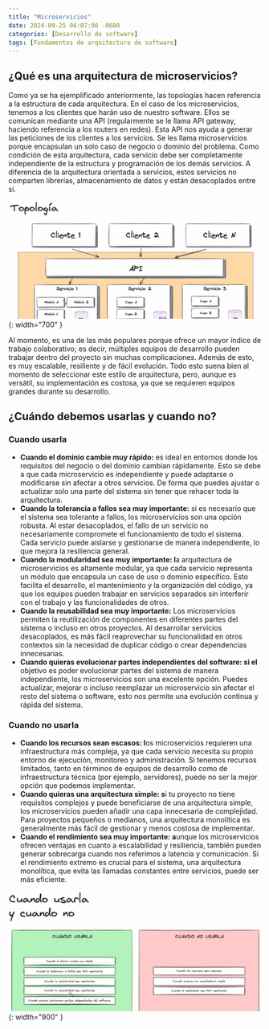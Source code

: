```yaml
---
title: "Microservicios"
date: 2024-09-25 06:07:00 -0600
categories: [Desarrollo de software]
tags: [Fundamentos de arquitectura de software]
---
```


## ¿Qué es una arquitectura de microservicios?

Como ya se ha ejemplificado anteriormente, las topologías hacen referencia a la estructura de cada arquitectura. En el caso de los microservicios, tenemos a los clientes que harán uso de nuestro software. Ellos se comunican mediante una API (regularmente se le llama API gateway, haciendo referencia a los routers en redes). Esta API nos ayuda a generar las peticiones de los clientes a los servicios. Se les llama microservicios porque encapsulan un solo caso de negocio o dominio del problema. Como condición de esta arquitectura, cada servicio debe ser completamente independiente de la estructura y programación de los demás servicios. A diferencia de la arquitectura orientada a servicios, estos servicios no comparten librerías, almacenamiento de datos y están desacoplados entre sí.

![alt text](/assets/arq-045.png){: width="700" }

Al momento, es una de las más populares porque ofrece un mayor índice de trabajo colaborativo; es decir, múltiples equipos de desarrollo pueden trabajar dentro del proyecto sin muchas complicaciones. Además de esto, es muy escalable, resiliente y de fácil evolución. Todo esto suena bien al momento de seleccionar este estilo de arquitectura, pero, aunque es versátil, su implementación es costosa, ya que se requieren equipos grandes durante su desarrollo.

## ¿Cuándo debemos usarlas y cuando no?

### Cuando usarla

- **Cuando el dominio cambie muy rápido:** es ideal en entornos donde los requisitos del negocio o del dominio cambian rápidamente. Esto se debe a que cada microservicio es independiente y puede adaptarse o modificarse sin afectar a otros servicios. De forma que puedes ajustar o actualizar solo una parte del sistema sin tener que rehacer toda la arquitectura.
- **Cuando la tolerancia a fallos sea muy importante:** si es necesario que el sistema sea tolerante a fallos, los microservicios son una opción robusta. Al estar desacoplados, el fallo de un servicio no necesariamente compromete el funcionamiento de todo el sistema. Cada servicio puede aislarse y gestionarse de manera independiente, lo que mejora la resiliencia general.
- **Cuando la modularidad sea muy importante: l**a arquitectura de microservicios es altamente modular, ya que cada servicio representa un módulo que encapsula un caso de uso o dominio específico. Esto facilita el desarrollo, el mantenimiento y la organización del código, ya que los equipos pueden trabajar en servicios separados sin interferir con el trabajo y las funcionalidades de otros.
- **Cuando la reusabilidad sea muy importante:** Los microservicios permiten la reutilización de componentes en diferentes partes del sistema o incluso en otros proyectos. Al desarrollar servicios desacoplados, es más fácil reaprovechar su funcionalidad en otros contextos sin la necesidad de duplicar código o crear dependencias innecesarias.
- **Cuando quieras evolucionar partes independientes del software: si el** objetivo es poder evolucionar partes del sistema de manera independiente, los microservicios son una excelente opción. Puedes actualizar, mejorar o incluso reemplazar un microservicio sin afectar el resto del sistema o software, esto nos permite una evolución continua y rápida del sistema.

### Cuando no usarla

- **Cuando los recursos sean escasos: l**os microservicios requieren una infraestructura más compleja, ya que cada servicio necesita su propio entorno de ejecución, monitoreo y administración. Si tenemos recursos limitados, tanto en términos de equipos de desarrollo como de infraestructura técnica (por ejemplo, servidores), puede no ser la mejor opción que podemos implementar.
- **Cuando quieras una arquitectura simple: s**i tu proyecto no tiene requisitos complejos y puede beneficiarse de una arquitectura simple, los microservicios pueden añadir una capa innecesaria de complejidad. Para proyectos pequeños o medianos, una arquitectura monolítica es generalmente más fácil de gestionar y menos costosa de implementar.
- **Cuando el rendimiento sea muy importante: a**unque los microservicios ofrecen ventajas en cuanto a escalabilidad y resiliencia, también pueden generar sobrecarga cuando nos referimos a latencia y comunicación. Si el rendimiento extremo es crucial para el sistema, una arquitectura monolítica, que evita las llamadas constantes entre servicios, puede ser más eficiente.

![alt text](/assets/arq-046.png){: width="900" }



